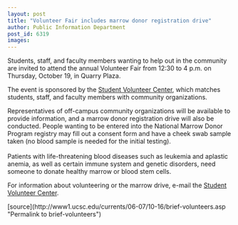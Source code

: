 ```yaml
---
layout: post
title: "Volunteer Fair includes marrow donor registration drive"
author: Public Information Department
post_id: 6319
images:
---
```


<a name="content" id="content"></a>
<p>
  Students, staff, and faculty members wanting to help out in the community are invited to attend the annual Volunteer Fair from 12:30 to 4 p.m. on Thursday, October 19, in Quarry Plaza.
</p>
<p>
  The event is sponsored by the <a href="http://volunteer.ucsc.edu">Student Volunteer Center</a>, which matches students, staff, and faculty members with community organizations.
</p>
<p>
  Representatives of off-campus community organizations will be available to provide information, and a marrow donor registration drive will also be conducted. People wanting to be entered into the National Marrow Donor Program registry may fill out a consent form and have a cheek swab sample taken (no blood sample is needed for the initial testing).<br>
  <br>
  Patients with life-threatening blood diseases such as leukemia and aplastic anemia, as well as certain immune system and genetic disorders, need someone to donate healthy marrow or blood stem cells.
</p>
<p>
  For information about volunteering or the marrow drive, e-mail the <a href="mailto:volunteer@ucsc.edu">Student Volunteer Center</a>.
</p>
[source](http://www1.ucsc.edu/currents/06-07/10-16/brief-volunteers.asp "Permalink to brief-volunteers")
